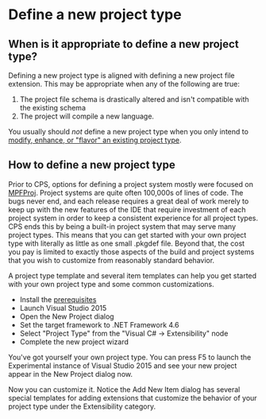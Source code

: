 Define a new project type
=========================

## When is it appropriate to define a new project type?

Defining a new project type is aligned with defining a new project file
extension. This may be appropriate when any of the following are true:

1. The project file schema is drastically altered and isn't compatible with the existing schema
2. The project will compile a new language.

You usually should *not* define a new project type when you only intend
to [modify, enhance, or "flavor" an existing project type](extend_an_existing_project_type.md).

## How to define a new project type

Prior to CPS, options for defining a project system mostly were focused
on [MPFProj](http://mpfproj12.codeplex.com/). Project systems are quite often
100,000s of lines of code. The bugs never end, and each release requires a
great deal of work merely to keep up with the new features of the IDE that
require investment of each project system in order to keep a consistent
experience for all project types. CPS ends this by being a built-in project
system that may serve many project types. This means that you can get
started with your own project type with literally as little as one small
.pkgdef file. Beyond that, the cost you pay is limited to exactly those
aspects of the build and project systems that you wish to customize from
reasonably standard behavior. 

A project type template and several item templates can help you get started
with your own project type and some common customizations. 

- Install the [prerequisites](prereqs.md)
- Launch Visual Studio 2015
- Open the New Project dialog
- Set the target framework to .NET Framework 4.6
- Select "Project Type" from the "Visual C# -> Extensibility" node
- Complete the new project wizard

You've got yourself your own project type. You can press F5 to launch the
Experimental instance of Visual Studio 2015 and see your new project appear
in the New Project dialog now.

Now you can customize it. Notice the Add New Item dialog has several
special templates for adding extensions that customize the behavior of
your project type under the Extensibility category.
